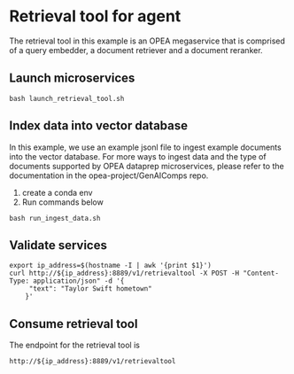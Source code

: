 # Retrieval tool for agent

The retrieval tool in this example is an OPEA megaservice that is comprised of a query embedder, a document retriever and a document reranker.

## Launch microservices
```
bash launch_retrieval_tool.sh
```

## Index data into vector database

In this example, we use an example jsonl file to ingest example documents into the vector database. For more ways to ingest data and the type of documents supported by OPEA dataprep microservices, please refer to the documentation in the opea-project/GenAIComps repo.

1. create a conda env
2. Run commands below

```
bash run_ingest_data.sh
```

## Validate services

```
export ip_address=$(hostname -I | awk '{print $1}')
curl http://${ip_address}:8889/v1/retrievaltool -X POST -H "Content-Type: application/json" -d '{
     "text": "Taylor Swift hometown"
    }'
```

## Consume retrieval tool

The endpoint for the retrieval tool is

```
http://${ip_address}:8889/v1/retrievaltool
```
